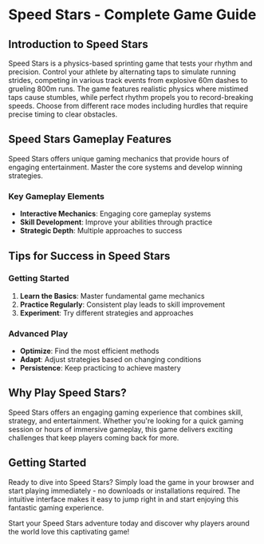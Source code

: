 # Speed Stars - Complete Game Guide

## Introduction to Speed Stars

Speed Stars is a physics-based sprinting game that tests your rhythm and precision. Control your athlete by alternating taps to simulate running strides, competing in various track events from explosive 60m dashes to grueling 800m runs. The game features realistic physics where mistimed taps cause stumbles, while perfect rhythm propels you to record-breaking speeds. Choose from different race modes including hurdles that require precise timing to clear obstacles.

## Speed Stars Gameplay Features

Speed Stars offers unique gaming mechanics that provide hours of engaging entertainment. Master the core systems and develop winning strategies.

### Key Gameplay Elements
- **Interactive Mechanics**: Engaging core gameplay systems
- **Skill Development**: Improve your abilities through practice
- **Strategic Depth**: Multiple approaches to success

## Tips for Success in Speed Stars

### Getting Started
1. **Learn the Basics**: Master fundamental game mechanics
2. **Practice Regularly**: Consistent play leads to skill improvement
3. **Experiment**: Try different strategies and approaches

### Advanced Play
- **Optimize**: Find the most efficient methods
- **Adapt**: Adjust strategies based on changing conditions
- **Persistence**: Keep practicing to achieve mastery


## Why Play Speed Stars?

Speed Stars offers an engaging gaming experience that combines skill, strategy, and entertainment. Whether you're looking for a quick gaming session or hours of immersive gameplay, this game delivers exciting challenges that keep players coming back for more.

## Getting Started

Ready to dive into Speed Stars? Simply load the game in your browser and start playing immediately - no downloads or installations required. The intuitive interface makes it easy to jump right in and start enjoying this fantastic gaming experience.

Start your Speed Stars adventure today and discover why players around the world love this captivating game!